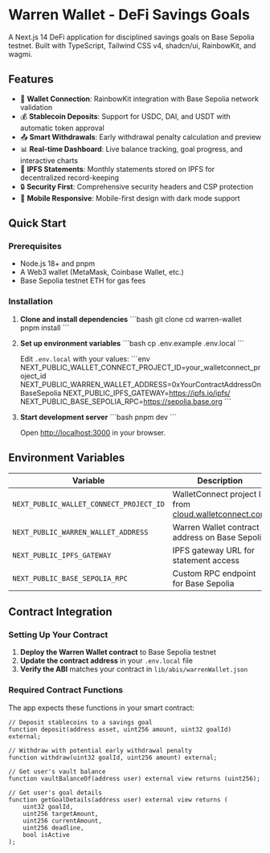 # Warren Wallet - DeFi Savings Goals

A Next.js 14 DeFi application for disciplined savings goals on Base Sepolia testnet. Built with TypeScript, Tailwind CSS v4, shadcn/ui, RainbowKit, and wagmi.

## Features

- 🔗 **Wallet Connection**: RainbowKit integration with Base Sepolia network validation
- 💰 **Stablecoin Deposits**: Support for USDC, DAI, and USDT with automatic token approval
- 📤 **Smart Withdrawals**: Early withdrawal penalty calculation and preview
- 📊 **Real-time Dashboard**: Live balance tracking, goal progress, and interactive charts
- 📄 **IPFS Statements**: Monthly statements stored on IPFS for decentralized record-keeping
- 🔒 **Security First**: Comprehensive security headers and CSP protection
- 📱 **Mobile Responsive**: Mobile-first design with dark mode support

## Quick Start

### Prerequisites

- Node.js 18+ and pnpm
- A Web3 wallet (MetaMask, Coinbase Wallet, etc.)
- Base Sepolia testnet ETH for gas fees

### Installation

1. **Clone and install dependencies**
   \`\`\`bash
   git clone <your-repo-url>
   cd warren-wallet
   pnpm install
   \`\`\`

2. **Set up environment variables**
   \`\`\`bash
   cp .env.example .env.local
   \`\`\`

   Edit `.env.local` with your values:
   \`\`\`env
   NEXT_PUBLIC_WALLET_CONNECT_PROJECT_ID=your_walletconnect_project_id
   NEXT_PUBLIC_WARREN_WALLET_ADDRESS=0xYourContractAddressOnBaseSepolia
   NEXT_PUBLIC_IPFS_GATEWAY=https://ipfs.io/ipfs/
   NEXT_PUBLIC_BASE_SEPOLIA_RPC=https://sepolia.base.org
   \`\`\`

3. **Start development server**
   \`\`\`bash
   pnpm dev
   \`\`\`

   Open [http://localhost:3000](http://localhost:3000) in your browser.

## Environment Variables

| Variable | Description | Required | Default |
|----------|-------------|----------|---------|
| `NEXT_PUBLIC_WALLET_CONNECT_PROJECT_ID` | WalletConnect project ID from [cloud.walletconnect.com](https://cloud.walletconnect.com) | Yes | `demo-project-id` |
| `NEXT_PUBLIC_WARREN_WALLET_ADDRESS` | Warren Wallet contract address on Base Sepolia | Yes | `0x0000...` |
| `NEXT_PUBLIC_IPFS_GATEWAY` | IPFS gateway URL for statement access | No | `https://ipfs.io/ipfs/` |
| `NEXT_PUBLIC_BASE_SEPOLIA_RPC` | Custom RPC endpoint for Base Sepolia | No | Public RPC |

## Contract Integration

### Setting Up Your Contract

1. **Deploy the Warren Wallet contract** to Base Sepolia testnet
2. **Update the contract address** in your `.env.local` file
3. **Verify the ABI** matches your contract in `lib/abis/warrenWallet.json`

### Required Contract Functions

The app expects these functions in your smart contract:

```solidity
// Deposit stablecoins to a savings goal
function deposit(address asset, uint256 amount, uint32 goalId) external;

// Withdraw with potential early withdrawal penalty
function withdraw(uint32 goalId, uint256 amount) external;

// Get user's vault balance
function vaultBalanceOf(address user) external view returns (uint256);

// Get user's goal details
function getGoalDetails(address user) external view returns (
    uint32 goalId,
    uint256 targetAmount,
    uint256 currentAmount,
    uint256 deadline,
    bool isActive
);
